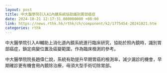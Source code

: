 ```yaml
---
layout: post
title: 中大醫學院引入AI內鏡系統協助識別胃部癌症
date: 2024-10-21 12:17:31.000000000 +08:00
link: https://news.rthk.hk/rthk/ch/component/k2/1775454-20241021.htm
categories: rthk
---
```


中大醫學院引入AI輔助上消化道內鏡系統進行臨床研究，協助於照內鏡時，識別胃部癌症，鎖定病變位置及癌變範圍，作為臨床檢測的參考。

中大醫學院院長趙偉仁說，系統有助提升早期胃癌的檢測率，減少漏診的機會，早期確診更有機會用內鏡除治療，毋須大型手術切除胃部。
